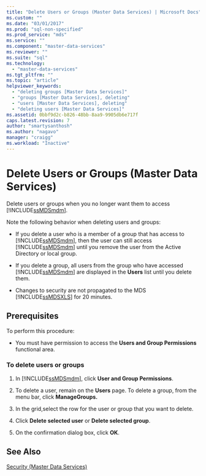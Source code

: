 ```yaml
---
title: "Delete Users or Groups (Master Data Services) | Microsoft Docs"
ms.custom: ""
ms.date: "03/01/2017"
ms.prod: "sql-non-specified"
ms.prod_service: "mds"
ms.service: ""
ms.component: "master-data-services"
ms.reviewer: ""
ms.suite: "sql"
ms.technology: 
  - "master-data-services"
ms.tgt_pltfrm: ""
ms.topic: "article"
helpviewer_keywords: 
  - "deleting groups [Master Data Services]"
  - "groups [Master Data Services], deleting"
  - "users [Master Data Services], deleting"
  - "deleting users [Master Data Services]"
ms.assetid: 0bbf9d2c-b826-48bb-8aa9-9905db6e717f
caps.latest.revision: 7
author: "smartysanthosh"
ms.author: "nagavo"
manager: "craigg"
ms.workload: "Inactive"
---
```

# Delete Users or Groups (Master Data Services)
  Delete users or groups when you no longer want them to access [!INCLUDE[ssMDSmdm](../includes/ssmdsmdm-md.md)].  
  
 Note the following behavior when deleting users and groups:  
  
-   If you delete a user who is a member of a group that has access to [!INCLUDE[ssMDSmdm](../includes/ssmdsmdm-md.md)], then the user can still access [!INCLUDE[ssMDSmdm](../includes/ssmdsmdm-md.md)] until you remove the user from the Active Directory or local group.  
  
-   If you delete a group, all users from the group who have accessed [!INCLUDE[ssMDSmdm](../includes/ssmdsmdm-md.md)] are displayed in the **Users** list until you delete them.  
  
-   Changes to security are not propagated to the MDS [!INCLUDE[ssMDSXLS](../includes/ssmdsxls-md.md)] for 20 minutes.  
  
## Prerequisites  
 To perform this procedure:  
  
-   You must have permission to access the **Users and Group Permissions** functional area.  
  
### To delete users or groups  
  
1.  In [!INCLUDE[ssMDSmdm](../includes/ssmdsmdm-md.md)], click **User and Group Permissions**.  
  
2.  To delete a user, remain on the **Users** page. To delete a group, from the menu bar, click **ManageGroups.**  
  
3.  In the grid,select the row for the user or group that you want to delete.  
  
4.  Click **Delete selected user** or **Delete selected group**.  
  
5.  On the confirmation dialog box, click **OK**.  
  
## See Also  
 [Security &#40;Master Data Services&#41;](../master-data-services/security-master-data-services.md)  
  
  
